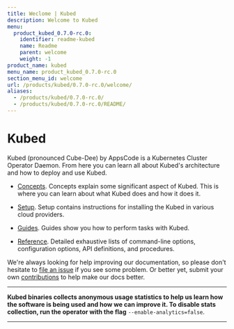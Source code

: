 ```yaml
---
title: Weclome | Kubed
description: Welcome to Kubed
menu:
  product_kubed_0.7.0-rc.0:
    identifier: readme-kubed
    name: Readme
    parent: welcome
    weight: -1
product_name: kubed
menu_name: product_kubed_0.7.0-rc.0
section_menu_id: welcome
url: /products/kubed/0.7.0-rc.0/welcome/
aliases:
  - /products/kubed/0.7.0-rc.0/
  - /products/kubed/0.7.0-rc.0/README/
---
```


# Kubed
Kubed (pronounced Cube-Dee) by AppsCode is a Kubernetes Cluster Operator Daemon. From here you can learn all about Kubed's architecture and how to deploy and use Kubed.

- [Concepts](/products/kubed/0.7.0-rc.0/concepts/). Concepts explain some significant aspect of Kubed. This is where you can learn about what Kubed does and how it does it.

- [Setup](/products/kubed/0.7.0-rc.0/setup/). Setup contains instructions for installing
  the Kubed in various cloud providers.

- [Guides](/products/kubed/0.7.0-rc.0/guides/). Guides show you how to perform tasks with Kubed.

- [Reference](/products/kubed/0.7.0-rc.0/reference/). Detailed exhaustive lists of
command-line options, configuration options, API definitions, and procedures.

We're always looking for help improving our documentation, so please don't hesitate to [file an issue](https://github.com/appscode/kubed/issues/new) if you see some problem. Or better yet, submit your own [contributions](/products/kubed/0.7.0-rc.0/CONTRIBUTING) to help
make our docs better.

---

**Kubed binaries collects anonymous usage statistics to help us learn how the software is being used and how we can improve it. To disable stats collection, run the operator with the flag** `--enable-analytics=false`.

---
